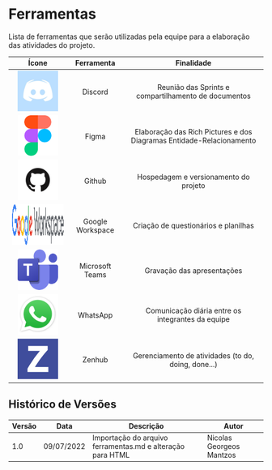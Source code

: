 # Ferramentas
Lista de ferramentas que serão utilizadas pela equipe para a elaboração das atividades do projeto.

<table style="text-align:center">
    <thead>
        <tr>
            <th style="text-align:center">Ícone</th>
            <th style="text-align:center">Ferramenta</th>
            <th style="text-align:center">Finalidade</th>
        </tr>
    </thead>
    <tbody>
        <tr>
            <td>
                <img src="../_media/discord_icon.jpg" style="width: 80px; height: 80px" alt="Ícone Discord">
            </td>
            <td style="text-align:center"> Discord </td>
            <td>
                Reunião das Sprints e compartilhamento de documentos
            </td>
        </tr>
        <tr>
            <td>
                <img src="../_media/figma_icon.png" style="width: 80px; height: 80px" alt="Ícone Figma">
            </td>
            <td style="text-align:center"> Figma </td>
            <td>
                Elaboração das Rich Pictures e dos Diagramas Entidade-Relacionamento
            </td>
        </tr>
        <tr>
            <td>
                <img src="../_media/github_icon.png" style="width: 80px; height: 80px" alt="Ícone Github">
            </td>
            <td style="text-align:center"> Github </td>
            <td>
                Hospedagem e versionamento do projeto
            </td>
        </tr>
        <tr>
            <td>
                <img src="../_media/google_workspace_icon.png" style="width: 200px; height: 80px" alt="Ícone GoogleWorkspace">
            </td>
            <td> Google Workspace </td>
            <td>
                Criação de questionários e planilhas
            </td>
        </tr>
        <tr>
            <td>
                <img src="../_media/teams_icon.png" style="width: 80px; height: 80px" alt="Ícone Teams">
            </td>
            <td> Microsoft Teams </td>
            <td>
                Gravação das apresentações
            </td>
        </tr>
        <tr>
            <td>
                <img src="../_media/whatsapp_icon.png" style="width: 80px; height: 80px" alt="Ícone WhatsApp">
            </td>
            <td> WhatsApp </td>
            <td>
                Comunicação diária entre os integrantes da equipe
            </td>
        </tr>
        <tr>
            <td>
                <img src="../_media/zenhub_icon.svg" style="width: 80px; height: 80px" alt="Ícone Zenhub">
            </td>
            <td> Zenhub </td>
            <td>
                Gerenciamento de atividades (to do, doing, done...)
            </td>
        </tr>
    </tbody>
</table>


## Histórico de Versões
| Versão | Data       | Descrição                            | Autor             |
|--------|------------|--------------------------------------|-------------------|
| 1.0    | 09/07/2022 | Importação do arquivo ferramentas.md e alteração para HTML | Nicolas Georgeos Mantzos |
